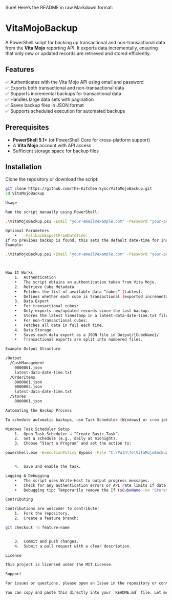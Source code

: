 Sure! Here’s the README in raw Markdown format:

# VitaMojoBackup

A PowerShell script for backing up transactional and non-transactional data from the **Vita Mojo** reporting API. It exports data incrementally, ensuring that only new or updated records are retrieved and stored efficiently.

## Features

✅ Authenticates with the Vita Mojo API using email and password  
✅ Exports both transactional and non-transactional data  
✅ Supports incremental backups for transactional data  
✅ Handles large data sets with pagination  
✅ Saves backup files in JSON format  
✅ Supports scheduled execution for automated backups  

## Prerequisites

- **PowerShell 5.1+** (or PowerShell Core for cross-platform support)  
- A **Vita Mojo** account with API access  
- Sufficient storage space for backup files  

## Installation

Clone the repository or download the script:

```sh
git clone https://github.com/The-Kitchen-Sync/VitaMojoBackup.git
cd VitaMojoBackup

Usage

Run the script manually using PowerShell:

.\VitaMojoBackup.ps1 -Email "your-email@example.com" -Password "your-password"

Optional Parameters
	•	-FallbackExportFromDateTime:
If no previous backup is found, this sets the default date-time for incremental exports.
Example:

.\VitaMojoBackup.ps1 -Email "your-email@example.com" -Password "your-password" -FallbackExportFromDateTime "2025-02-26T16:25:00"



How It Works
	1.	Authentication
	•	The script obtains an authentication token from Vita Mojo.
	2.	Retrieve Cube Metadata
	•	Fetches the list of available data “cubes” (tables).
	•	Defines whether each cube is transactional (exported incrementally) or static.
	3.	Data Export
	•	For transactional cubes:
	•	Only exports new/updated records since the last backup.
	•	Stores the latest timestamp in a latest-data-date-time.txt file for future runs.
	•	For non-transactional cubes:
	•	Fetches all data in full each time.
	4.	Data Storage
	•	Saves each data export as a JSON file in Output/{CubeName}/.
	•	Transactional exports are split into numbered files.

Example Output Structure

/Output
  /CashManagement
    0000001.json
    latest-data-date-time.txt
  /OrderItems
    0000001.json
    0000002.json
    latest-data-date-time.txt
  /Stores
    0000001.json

Automating the Backup Process

To schedule automatic backups, use Task Scheduler (Windows) or cron jobs (Linux/macOS).

Windows Task Scheduler Setup
	1.	Open Task Scheduler → “Create Basic Task”.
	2.	Set a schedule (e.g., daily at midnight).
	3.	Choose “Start a Program” and set the action to:

powershell.exe -ExecutionPolicy Bypass -File "C:\Path\To\VitaMojoBackup.ps1" -Email "your-email@example.com" -Password "your-password"


	4.	Save and enable the task.

Logging & Debugging
	•	The script uses Write-Host to output progress messages.
	•	Check for any authentication errors or API rate limits if data is missing.
	•	Debugging tip: Temporarily remove the If ($CubeName -ne "Stores") { return } line to export all cubes.

Contributing

Contributions are welcome! To contribute:
	1.	Fork the repository.
	2.	Create a feature branch:

git checkout -b feature-name


	3.	Commit and push changes.
	4.	Submit a pull request with a clear description.

License

This project is licensed under the MIT License.

Support

For issues or questions, please open an Issue in the repository or contact the maintainers.

You can copy and paste this directly into your `README.md` file. Let me know if you'd like any modifications!
